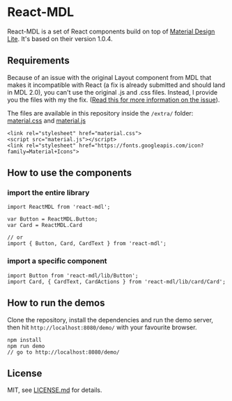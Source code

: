 # React-MDL

React-MDL is a set of React components build on top of [Material Design Lite](https://github.com/google/material-design-lite). It's based on their version 1.0.4.

## Requirements
Because of an issue with the original Layout component from MDL that makes it incompatible with React (a fix is already submitted and should land in MDL 2.0), you can't use the original .js and .css files. Instead, I provide you the files with my the fix. ([Read this for more information on the issue](https://github.com/google/material-design-lite/issues/1356)).

The files are available in this repository inside the `/extra/` folder: [material.css](/demo/material.css) and [material.js](/demo/material.js)
```
<link rel="stylesheet" href="material.css">
<script src="material.js"></script>
<link rel="stylesheet" href="https://fonts.googleapis.com/icon?family=Material+Icons">
```

## How to use the components

### import the entire library
```
import ReactMDL from 'react-mdl';

var Button = ReactMDL.Button;
var Card = ReactMDL.Card

// or
import { Button, Card, CardText } from 'react-mdl';
```

### import a specific component
```
import Button from 'react-mdl/lib/Button';
import Card, { CardText, CardActions } from 'react-mdl/lib/card/Card';
```

## How to run the demos
Clone the repository, install the dependencies and run the demo server, then hit `http://localhost:8080/demo/` with your favourite browser.
```
npm install
npm run demo
// go to http://localhost:8080/demo/
```

## License

MIT, see [LICENSE.md](/LICENSE.md) for details.

